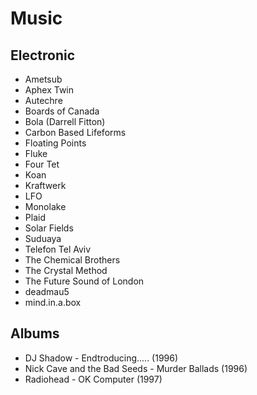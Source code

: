 # Music

## Electronic
- Ametsub
- Aphex Twin
- Autechre
- Boards of Canada
- Bola (Darrell Fitton)
- Carbon Based Lifeforms
- Floating Points
- Fluke
- Four Tet
- Koan
- Kraftwerk
- LFO
- Monolake
- Plaid
- Solar Fields
- Suduaya
- Telefon Tel Aviv
- The Chemical Brothers
- The Crystal Method
- The Future Sound of London
- deadmau5
- mind.in.a.box

## Albums
- DJ Shadow - Endtroducing..... (1996)
- Nick Cave and the Bad Seeds - Murder Ballads (1996)
- Radiohead - OK Computer (1997)
